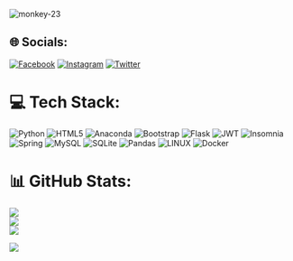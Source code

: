 ![monkey-23](https://user-images.githubusercontent.com/65195064/163495596-47019af9-d482-4e77-a7df-a56c7208a137.gif)


## 🌐 Socials:
[![Facebook](https://img.shields.io/badge/Facebook-%231877F2.svg?logo=Facebook&logoColor=white)](https://facebook.com/https://www.facebook.com/santiago.moyano.739) [![Instagram](https://img.shields.io/badge/Instagram-%23E4405F.svg?logo=Instagram&logoColor=white)](https://instagram.com/santimoyano98) [![Twitter](https://img.shields.io/badge/Twitter-%231DA1F2.svg?logo=Twitter&logoColor=white)](https://twitter.com/@MoyanoSanti28) 

# 💻 Tech Stack:
![Python](https://img.shields.io/badge/python-3670A0?style=for-the-badge&logo=python&logoColor=ffdd54) ![HTML5](https://img.shields.io/badge/html5-%23E34F26.svg?style=for-the-badge&logo=html5&logoColor=white) ![Anaconda](https://img.shields.io/badge/Anaconda-%2344A833.svg?style=for-the-badge&logo=anaconda&logoColor=white) ![Bootstrap](https://img.shields.io/badge/bootstrap-%23563D7C.svg?style=for-the-badge&logo=bootstrap&logoColor=white) ![Flask](https://img.shields.io/badge/flask-%23000.svg?style=for-the-badge&logo=flask&logoColor=white) ![JWT](https://img.shields.io/badge/JWT-black?style=for-the-badge&logo=JSON%20web%20tokens) ![Insomnia](https://img.shields.io/badge/Insomnia-black?style=for-the-badge&logo=insomnia&logoColor=5849BE) ![Spring](https://img.shields.io/badge/spring-%236DB33F.svg?style=for-the-badge&logo=spring&logoColor=white) ![MySQL](https://img.shields.io/badge/mysql-%2300f.svg?style=for-the-badge&logo=mysql&logoColor=white) ![SQLite](https://img.shields.io/badge/sqlite-%2307405e.svg?style=for-the-badge&logo=sqlite&logoColor=white) ![Pandas](https://img.shields.io/badge/pandas-%23150458.svg?style=for-the-badge&logo=pandas&logoColor=white) ![LINUX](https://img.shields.io/badge/Linux-FCC624?style=for-the-badge&logo=linux&logoColor=black) ![Docker](https://img.shields.io/badge/docker-%230db7ed.svg?style=for-the-badge&logo=docker&logoColor=white)
# 📊 GitHub Stats:
![](https://github-readme-stats.vercel.app/api?username=santiagomoyan0&theme=great-gatsby&hide_border=false&include_all_commits=false&count_private=true)<br/>
![](https://github-readme-streak-stats.herokuapp.com/?user=santiagomoyan0&theme=great-gatsby&hide_border=false)<br/>
![](https://github-readme-stats.vercel.app/api/top-langs/?username=santiagomoyan0&theme=great-gatsby&hide_border=false&include_all_commits=false&count_private=true&layout=compact)

[![](https://visitcount.itsvg.in/api?id=santiagomoyan0&icon=5&color=12)](https://visitcount.itsvg.in)



